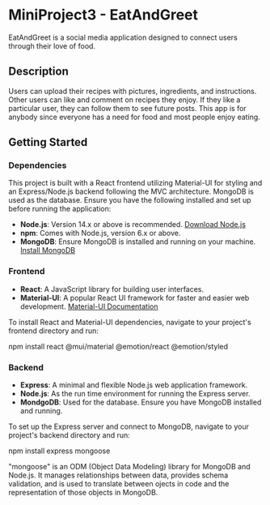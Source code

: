 # MiniProject3 - EatAndGreet

EatAndGreet is a social media application designed to connect users through their love of food.

## Description

Users can upload their recipes with pictures, ingredients, and instructions. Other users can like and comment on recipes they enjoy. If they like a particular user, they can follow them to see future posts. This app is for anybody since everyone has a need for food and most people enjoy eating.

## Getting Started

### Dependencies

This project is built with a React frontend utilizing Material-UI for styling and an Express/Node.js backend following the MVC architecture. MongoDB is used as the database. Ensure you have the following installed and set up before running the application:

- **Node.js**: Version 14.x or above is recommended. [Download Node.js](https://nodejs.org/en/)
- **npm**: Comes with Node.js, version 6.x or above.
- **MongoDB**: Ensure MongoDB is installed and running on your machine. [Install MongoDB](https://www.mongodb.com/)

### Frontend

- **React**: A JavaScript library for building user interfaces.
- **Material-UI**: A popular React UI framework for faster and easier web development. [Material-UI Documentation](https://mui.com/)

To install React and Material-UI dependencies, navigate to your project's frontend directory and run:

npm install react @mui/material @emotion/react @emotion/styled

### Backend

- **Express**: A minimal and flexible Node.js web application framework.
- **Node.js**: As the run time environment for running the Express server.
- **MondgoDB**: Used for the database.  Ensure you have MongoDB installed and running.

To set up the Express server and connect to MongoDB, navigate to your project's backend directory and run:

npm install express mongoose

"mongoose" is an ODM (Object Data Modeling) library for MongoDB and Node.js.  It manages relationships between
data, provides schema validation, and is used to translate between ojects in code and the representation of those objects
in MongoDB.

